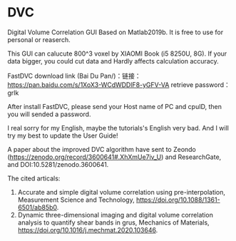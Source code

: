 # DVC
Digital Volume Correlation GUI Based on Matlab2019b.
It is free to use for personal or reaserch.

This GUI can calucute 800^3 voxel by XIAOMI Book (i5 8250U, 8G). If your data bigger, you could cut data and Hardly affects calculation accuracy.

FastDVC download link (Bai Du Pan/)：链接：https://pan.baidu.com/s/1XoX3-WCdWDDlF8-yGFV-VA 
retrieve password：grlk 

After install FastDVC, please send your Host name of PC and cpuID, then you will sended a password.

I real sorry for my English, maybe the tutorials's English very bad. And I will  try my best to update the User Guide!

A paper about the improved DVC algorithm have sent to Zeondo (https://zenodo.org/record/3600641#.XhXmUe7iv_U) and ResearchGate, and DOI:10.5281/zenodo.3600641.

The cited articals:
1. Accurate and simple digital volume correlation using pre-interpolation, Measurement Science and Technology, https://doi.org/10.1088/1361-6501/ab85b0.
2. Dynamic three-dimensional imaging and digital volume correlation analysis to quantify shear bands in grus, Mechanics of Materials, https://doi.org/10.1016/j.mechmat.2020.103646.

